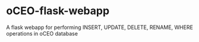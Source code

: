 # oCEO-flask-webapp
A flask webapp for performing INSERT, UPDATE, DELETE, RENAME, WHERE operations in oCEO database
